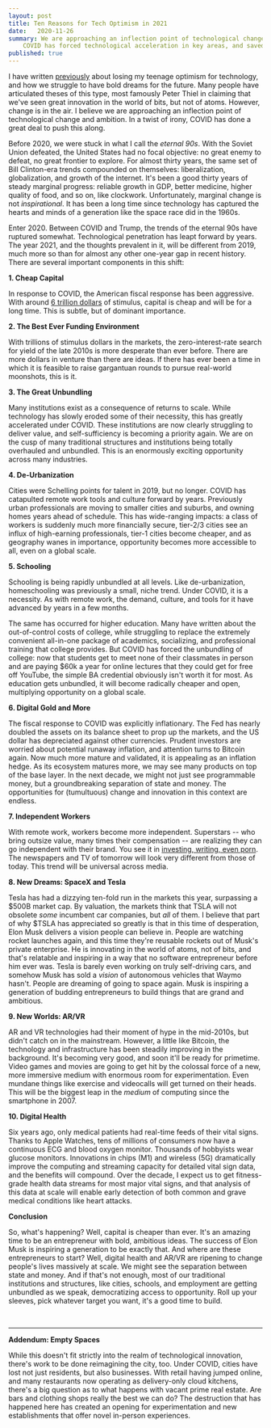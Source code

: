```yaml
---
layout: post
title: Ten Reasons for Tech Optimism in 2021
date:   2020-11-26
summary: We are approaching an inflection point of technological change and ambition.
    COVID has forced technological acceleration in key areas, and saved us years of malaise.
published: true
---
```



I have written [previously](/2020/10/24/future.html)
about losing my teenage optimism for technology,
and how we struggle to have bold dreams for the future.
Many people have articulated theses of this type, most famously
Peter Thiel in claiming that we've seen great innovation in the world of bits,
but not of atoms. However, change is in the air. I believe we are approaching an inflection point
of technological change and ambition.
In a twist of irony, COVID has done a great deal to push this along.


Before 2020, we were stuck in what I call the _eternal 90s_.
With the Soviet Union defeated, the United States had no focal
objective: no great enemy to defeat, no great frontier to explore.
For almost thirty years, the same set of Bill Clinton-era trends compounded on
themselves: liberalization, globalization, and growth of the internet.
It's been a good thirty years of steady marginal progress:
reliable growth in GDP, better medicine, higher quality of food, and so on, like clockwork.
Unfortunately, marginal change is not _inspirational_.
It has been a long time since technology has captured the hearts and minds of
a generation like the space race did in the 1960s.


Enter 2020. Between COVID and Trump,
the trends of the eternal 90s have ruptured somewhat.
Technological penetration has leapt forward by years.
The year 2021, and the thoughts prevalent in it, will be different from 2019,
much more so than for almost any other one-year gap in recent history.
There are several important components in this shift:


**1. Cheap Capital**

In response to COVID, the American fiscal response has been aggressive.
With around [6 trillion dollars](https://www.washingtonpost.com/business/2020/04/15/coronavirus-economy-6-trillion/)
of stimulus, capital is cheap and will be for a long time.
This is subtle, but of dominant importance.


**2. The Best Ever Funding Environment**

With trillions of stimulus dollars in the markets, the zero-interest-rate
search for yield of the late 2010s is more desperate than ever before.
There are more dollars in venture than there are ideas.
If there has ever been a time in which it is feasible to raise gargantuan
rounds to pursue real-world moonshots, this is it.


**3. The Great Unbundling**

Many institutions exist
as a consequence of returns to scale.
While technology has slowly eroded some of their necessity,
this has greatly accelerated under COVID.
These institutions
are now clearly struggling to deliver value, and self-sufficiency is becoming a priority again.
We are on the cusp of many traditional structures and institutions
being totally overhauled and unbundled. This is an enormously exciting opportunity
across many industries.


**4. De-Urbanization**

Cities were Schelling points for talent in 2019,
but no longer.
COVID has catapulted remote work tools and culture forward by years.
Previously urban professionals are
moving to smaller cities and suburbs,
and owning homes years ahead of schedule.
This has wide-ranging impacts: a class of workers is suddenly
much more financially secure, tier-2/3 cities see an influx of high-earning
professionals, tier-1 cities become cheaper,
and as geography wanes in importance, opportunity becomes more accessible to all,
even on a global scale.


**5. Schooling**

Schooling is being rapidly unbundled at all levels.
Like de-urbanization, homeschooling was previously a small, niche trend.
Under COVID, it is a necessity.
As with remote work, the demand, culture, and tools for it have advanced by years
in a few months.

The same has occurred for higher education. Many have written about the
out-of-control costs of college, while struggling to replace the extremely
convenient all-in-one package of academics, socializing, and professional training
that college provides. But COVID has forced the unbundling of college: now that students get to meet
none of their classmates in person and are paying $60k a year for online
lectures that they could get for free off YouTube, the simple BA credential
obviously isn't worth it for most. As education gets unbundled, it will become radically cheaper and open,
multiplying opportunity on a global scale.


**6. Digital Gold and More**

The fiscal response to COVID was explicitly inflationary.
The Fed has nearly doubled the assets on its balance sheet
to prop up the markets,
and the US dollar has depreciated against other currencies.
Prudent investors are worried about potential runaway inflation,
and attention turns to Bitcoin again.
Now much more mature and validated,
it is appealing as an inflation hedge.
As its ecosystem matures more, we may see
many products on top of the base layer.
In the next decade, we might not just see programmable money, but
a groundbreaking separation of state and money. The opportunities for
(tumultuous) change and innovation in this context are endless.


**7. Independent Workers**

With remote work, workers become more independent.
Superstars -- who bring outsize value, many times their compensation --
are realizing they can go independent with their brand. You see it in
[investing, writing, even porn](/2020/08/16/spac.html). The newspapers and TV
of tomorrow will look very different from those of today.
This trend will be universal across media.


**8. New Dreams: SpaceX and Tesla**

Tesla has had a dizzying ten-fold
run in the markets this year, surpassing a $500B market cap.
By valuation, the markets
think that TSLA will not obsolete _some_ incumbent car companies, but _all_
of them.
I believe that part of why $TSLA has appreciated so greatly
is that in this time of desperation,
Elon Musk delivers a vision people can believe in.
People are watching
rocket launches again, and this time they're reusable rockets out of Musk's
private enterprise.
He is innovating in the world of atoms, not of bits,
and that's relatable and inspiring in a way that no software entrepreneur
before him ever was.
Tesla is barely even working on truly self-driving cars, and somehow Musk
has sold a _vision_ of autonomous vehicles that Waymo hasn't.
People are dreaming of going to space again. Musk is inspiring a generation
of budding entrepreneurs to build things that are grand and ambitious.


**9. New Worlds: AR/VR**

AR and VR technologies had their moment of hype in the mid-2010s, but
didn't catch on in the mainstream.
However, a little like Bitcoin, the technology and infrastructure
has been steadily improving in the background. It's becoming very good,
and soon it'll be ready for primetime.
Video games and movies are going to get hit by the colossal force
of a new, more immersive medium with enormous room for experimentation.
Even mundane things like exercise and videocalls will get turned on their heads.
This will be the biggest leap in the *medium* of computing since the smartphone
in 2007.



**10. Digital Health**

Six years ago, only medical patients had real-time feeds of their vital signs.
Thanks to Apple Watches, tens of millions of consumers now have a
continuous ECG and blood oxygen monitor.
Thousands of hobbyists wear glucose monitors.
Innovations in chips (M1) and wireless (5G)
dramatically improve the computing and streaming capacity for detailed vital sign data,
and the benefits will compound.
Over the decade, I expect us to get fitness-grade health data streams for most major vital signs,
and that analysis of this data at scale will enable early detection
of both common and grave medical conditions like heart attacks.


**Conclusion**

So, what's happening? Well, capital is cheaper than ever. It's an amazing time
to be an entrepreneur with bold, ambitious ideas. The success of Elon Musk
is inspiring a generation to be exactly that. And where are these entrepreneurs to start?
Well, digital health and AR/VR are ripening to change people's lives massively at scale.
We might see the separation between state and money. And if that's not enough,
most of our traditional institutions and structures, like cities, schools, and
employment are getting unbundled as we speak, democratizing access to opportunity.
Roll up your sleeves,
pick whatever target you want, it's a good time to build.


<br/>

---


**Addendum: Empty Spaces**

While this doesn't fit strictly into the realm of technological innovation,
there's work to be done reimagining the city, too.
Under COVID, cities have lost not just residents, but also businesses.
With retail having jumped online, and many restaurants now operating
as delivery-only cloud kitchens, there's a big question as to what happens
with vacant prime real estate.
Are bars and clothing shops really the best we can do?
The destruction that has happened here has created an opening for experimentation
and new establishments that offer novel in-person experiences.
